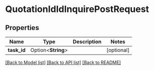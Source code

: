 # QuotationIdIdInquirePostRequest

## Properties

Name | Type | Description | Notes
------------ | ------------- | ------------- | -------------
**task_id** | Option<**String**> |  | [optional]

[[Back to Model list]](../README.md#documentation-for-models) [[Back to API list]](../README.md#documentation-for-api-endpoints) [[Back to README]](../README.md)


